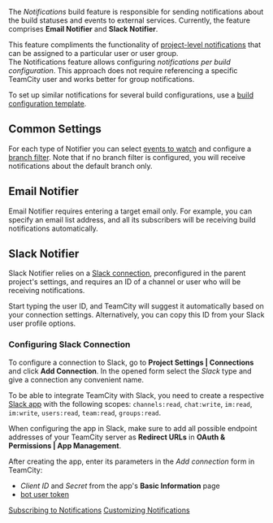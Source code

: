 [//]: # (title: Notifications)
[//]: # (auxiliary-id: Notifications)

The _Notifications_ build feature is responsible for sending notifications about the build statuses and events to external services. Currently, the feature comprises __Email Notifier__ and __Slack Notifier__.

This feature compliments the functionality of [project-level notifications](subscribing-to-notifications.md) that can be assigned to a particular user or user group.   
The Notifications feature allows configuring _notifications per build configuration_. This approach does not require referencing a specific TeamCity user and works better for group notifications.

To set up similar notifications for several build configurations, use a [build configuration template](build-configuration-template.md).

## Common Settings

For each type of Notifier you can select [events to watch](subscribing-to-notifications.md#What+Will+Be+Watched) and configure a [branch filter](branch-filter.md). Note that if no branch filter is configured, you will receive notifications about the default branch only.

## Email Notifier

Email Notifier requires entering a target email only. For example, you can specify an email list address, and all its subscribers will be receiving build notifications automatically.

## Slack Notifier

Slack Notifier relies on a [Slack connection](#Configuring+Slack+Connection), preconfigured in the parent project's settings, and requires an ID of a channel or user who will be receiving notifications.

<tip>

Start typing the user ID, and TeamCity will suggest it automatically based on your connection settings. Alternatively, you can copy this ID from your Slack user profile options.

</tip>

### Configuring Slack Connection

To configure a connection to Slack, go to __Project Settings | Connections__ and click __Add Connection__. In the opened form select the _Slack_ type and give a connection any convenient name.

To be able to integrate TeamCity with Slack, you need to create a respective [Slack app](https://api.slack.com/apps) with the following scopes: `channels:read`, `chat:write`, `im:read`, `im:write`, `users:read`, `team:read`, `groups:read`.

When configuring the app in Slack, make sure to add all possible endpoint addresses of your TeamCity server as __Redirect URLs__ in __OAuth & Permissions | App Management__.

After creating the app, enter its parameters in the _Add connection_ form in TeamCity:
* _Client ID_ and _Secret_ from the app's __Basic Information__ page
* [bot user token](https://api.slack.com/docs/token-types#bot)


<seealso>
        <category ref="user-guide">
            <a href="subscribing-to-notifications.md">Subscribing to Notifications</a>
        </category>
        <category ref="admin-guide">
            <a href="notifications.md">Customizing Notifications</a>
        </category>
</seealso>
